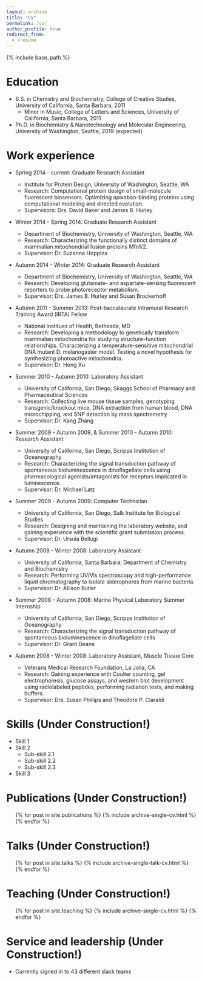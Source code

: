 ```yaml
---
layout: archive
title: "CV"
permalink: /cv/
author_profile: true
redirect_from:
  - /resume
---
```


{% include base_path %}

Education
======
* B.S. in Chemistry and Biochemistry, College of Creative Studies, University of California, Santa Barbara, 2011
  * Minor in Music, College of Letters and Sciences, University of California, Santa Barbara, 2011
* Ph.D. in Biochemistry & Nanotechnology and Molecular Engineering, University of Washington, Seattle, 2019 (expected)

Work experience
======
* Spring 2014 - current: Graduate Research Assistant
  * Institute for Protein Design, University of Washington, Seattle, WA
  * Research: Computational protein design of small-molecule fluorescent biosensors. Optimizing apixaban-binding proteins using computational modeling and directed evolution.
  * Supervisors: Drs. David Baker and James B. Hurley
  
* Winter 2014 - Spring 2014: Graduate Research Assistant
  * Department of Biochemistry, University of Washington, Seattle, WA
  * Research: Characterizing the functionally distinct domains of mammalian mitochondrial fusion proteins Mfn1/2.
  * Supervisor: Dr. Suzanne Hoppins

* Autumn 2014 - Winter 2014: Graduate Research Assistant
  * Department of Biochemistry, University of Washington, Seattle, WA
  * Research: Developing glutamate- and aspartate-sensing fluorescent reporters to probe photoreceptor metabolism.
  * Supervisor: Drs. James B. Hurley and Susan Brockerhoff

* Autumn 2011 - Summer 2013: Post-baccalaurate Intramural Research Training Award (IRTA) Fellow
  * National Institues of Health, Bethesda, MD
  * Research: Developing a methodology to genetically transform mammalian mitochondria for studying structure-function relationships. Characterizing a temperature-sensitive mitochondrial DNA mutant D. melanogaster model. Testing a novel hypothesis for synthesizing photoactive mitochondria.
  * Supervisor: Dr. Hong Xu
  
* Summer 2010 - Autumn 2010: Laboratory Assistant
  * University of California, San Diego, Skaggs School of Pharmacy and Pharmaceutical Sciences
  * Research: Collecting live mouse tissue samples, genotyping transgenic/knockout mice, DNA extraction from human blood, DNA microchipping, and SNP detection by mass spectrometry
  * Supervisor: Dr. Kang Zhang

* Summer 2009 - Autumn 2009, & Summer 2010 - Autumn 2010: Research Assistant
  * University of California, San Diego, Scripps Institution of Oceanography
  * Research: Characterizing the signal transduction pathway of spontaneous bioluminescence in dinoflagellate cells using pharmacological agonists/antagonists for receptors implicated in luminescence.
  * Supervisor: Dr. Michael Latz
  
* Summer 2009 - Autumn 2009: Computer Technician
  * University of California, San Diego, Salk Institute for Biological Studies
  * Research: Designing and maintaining the laboratory website, and gaining experience with the scientific grant submission process.
  * Supervisor: Dr. Ursula Bellugi
  
* Autumn 2008 - Winter 2008: Laboratory Assistant
  * University of California, Santa Barbara, Department of Chemistry and Biochemistry
  * Research: Performing UV/Vis spectroscopy and high-performance liquid chromatography to isolate siderophores from marine bacteria.
  * Supervisor: Dr. Allison Butler

* Summer 2008 - Autumn 2008: Marine Physical Laboratory Summer Internship
  * University of California, San Diego, Scripps Institution of Oceanography
  * Research: Characterizing the signal transduction pathway of spontaneous bioluminescence in dinoflagellate cells
  * Supervisor: Dr. Grant Deane
  
* Autumn 2008 - Winter 2008: Laboratory Assistant, Muscle Tissue Core
  * Veterans Medical Research Foundation, La Jolla, CA
  * Research: Gaining experience with Coulter counting, gel electrophoresis, glucose assays, and western blot development using radiolabeled peptides, performing radiation tests, and making buffers.
  * Supervisor: Drs. Susan Phillips and Theodore P. Ciaraldi
  
Skills (Under Construction!)
======
* Skill 1
* Skill 2
  * Sub-skill 2.1
  * Sub-skill 2.2
  * Sub-skill 2.3
* Skill 3

Publications (Under Construction!)
======
  <ul>{% for post in site.publications %}
    {% include archive-single-cv.html %}
  {% endfor %}</ul>
  
Talks (Under Construction!)
======
  <ul>{% for post in site.talks %}
    {% include archive-single-talk-cv.html %}
  {% endfor %}</ul>
  
Teaching (Under Construction!)
======
  <ul>{% for post in site.teaching %}
    {% include archive-single-cv.html %}
  {% endfor %}</ul>
  
Service and leadership (Under Construction!)
======
* Currently signed in to 43 different slack teams
